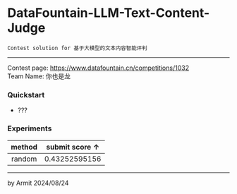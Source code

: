 # DataFountain-LLM-Text-Content-Judge

    Contest solution for 基于大模型的文本内容智能评判

----

Contest page: https://www.datafountain.cn/competitions/1032  
Team Name: 你也是龙  


### Quickstart

- ???


### Experiments

| method | submit score ↑ |
| :-: | :-: |
| random | 0.43252595156 |

----
by Armit
2024/08/24 
